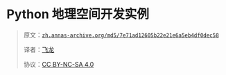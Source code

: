 # Python 地理空间开发实例

> 原文：[`zh.annas-archive.org/md5/7e71ad12605b22e21e6a5eb4df0dec58`](https://zh.annas-archive.org/md5/7e71ad12605b22e21e6a5eb4df0dec58)
> 
> 译者：[飞龙](https://github.com/wizardforcel)
> 
> 协议：[CC BY-NC-SA 4.0](http://creativecommons.org/licenses/by-nc-sa/4.0/)